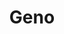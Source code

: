 ---
title: "Geno"
summary: "Application<br>2024"
type: "Project"
tags: ["tools"]
showSummary: true
showDate: false
draft: false
weight: 12
---
